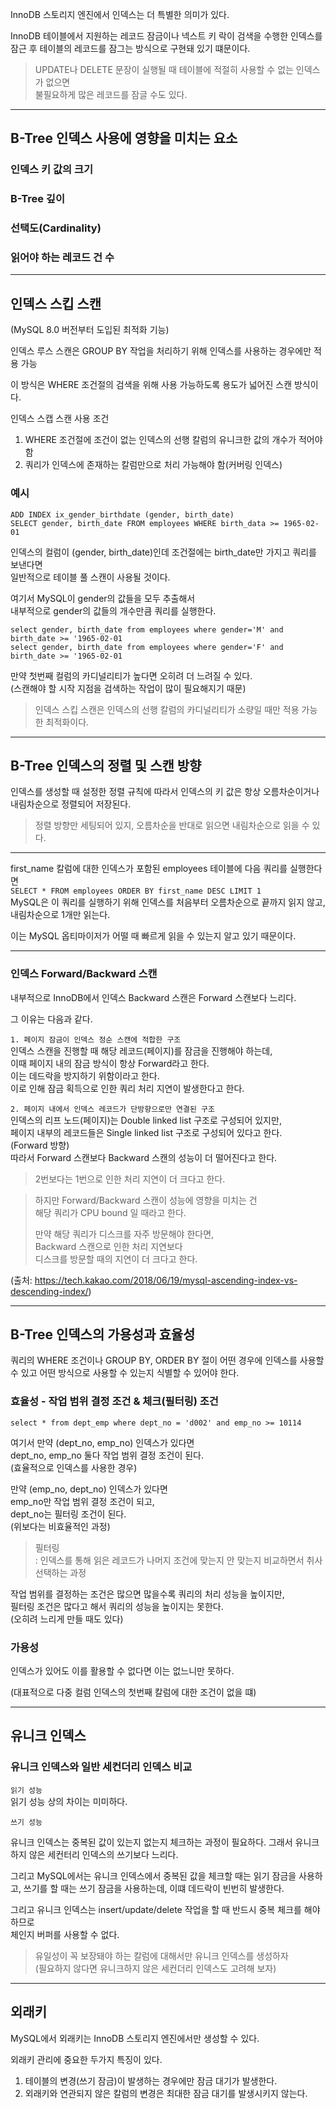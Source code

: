 InnoDB 스토리지 엔진에서 인덱스는 더 특별한 의미가 있다.

InnoDB 테이블에서 지원하는 레코드 잠금이나 넥스트 키 락이 
검색을 수행한 인덱스를 잠근 후 테이블의 레코드를 잠그는 방식으로 구현돼 있기 떄문이다.

> UPDATE나 DELETE 문장이 실행될 때 테이블에 적절히 사용할 수 없는 인덱스가 없으면  
> 불필요하게 많은 레코드를 잠글 수도 있다.

---

## B-Tree 인덱스 사용에 영향을 미치는 요소

### 인덱스 키 값의 크기

### B-Tree 깊이

### 선택도(Cardinality)

### 읽어야 하는 레코드 건 수

---

## 인덱스 스킵 스캔

(MySQL 8.0 버전부터 도입된 최적화 기능)

인덱스 루스 스캔은 GROUP BY 작업을 처리하기 위해 인덱스를 사용하는 경우에만 적용 가능

이 방식은 WHERE 조건절의 검색을 위해 사용 가능하도록 용도가 넓어진 스캔 방식이다.

인덱스 스캡 스캔 사용 조건
1. WHERE 조건절에 조건이 없는 인덱스의 선행 칼럼의 유니크한 값의 개수가 적어야 함
2. 쿼리가 인덱스에 존재하는 칼럼만으로 처리 가능해야 함(커버링 인덱스)

### 예시

`ADD INDEX ix_gender_birthdate (gender, birth_date)`  
`SELECT gender, birth_date FROM employees WHERE birth_data >= 1965-02-01`

인덱스의 컬럼이 (gender, birth_date)인데 조건절에는 birth_date만 가지고 쿼리를 보낸다면  
일반적으로 테이블 풀 스캔이 사용될 것이다.

여기서 MySQL이 gender의 값들을 모두 추출해서  
내부적으로 gender의 값들의 개수만큼 쿼리를 실행한다.

`select gender, birth_date from employees where gender='M' and birth_date >= '1965-02-01`  
`select gender, birth_date from employees where gender='F' and birth_date >= '1965-02-01`

만약 첫번째 컬럼의 카디널리티가 높다면 오히려 더 느려질 수 있다.  
(스캔해야 할 시작 지점을 검색하는 작업이 많이 필요해지기 때문)

> 인덱스 스킵 스캔은 인덱스의 선행 칼럼의 카디널리티가 소량일 때만 적용 가능한 최적화이다.

---

## B-Tree 인덱스의 정렬 및 스캔 방향

인덱스를 생성할 때 설정한 정렬 규칙에 따라서 인덱스의 키 값은 항상 오름차순이거나 내림차순으로 정렬되어 저장된다.

> 정렬 방향만 세팅되어 있지, 오름차순을 반대로 읽으면 내림차순으로 읽을 수 있다.

---

first_name 칼럼에 대한 인덱스가 포함된 employees 테이블에 다음 쿼리를 실행한다면  
`SELECT * FROM employees ORDER BY first_name DESC LIMIT 1`  
MySQL은 이 쿼리를 실행하기 위해 인덱스를 처음부터 오름차순으로 끝까지 읽지 않고,  
내림차순으로 1개만 읽는다.

이는 MySQL 옵티마이저가 어떨 때 빠르게 읽을 수 있는지 알고 있기 때문이다.

---

### 인덱스 Forward/Backward 스캔

내부적으로 InnoDB에서 인덱스 Backward 스캔은 Forward 스캔보다 느리다.

그 이유는 다음과 같다.

`1. 페이지 잠금이 인덱스 정순 스캔에 적합한 구조`  
인덱스 스캔을 진행할 때 해당 레코드(페이지)를 잠금을 진행해야 하는데,  
이때 페이지 내의 잠금 방식이 항상 Forward라고 한다.  
이는 데드락을 방지하기 위함이라고 한다.  
이로 인해 잠금 획득으로 인한 쿼리 처리 지연이 발생한다고 한다.

`2. 페이지 내에서 인덱스 레코드가 단방향으로만 연결된 구조`  
인덱스의 리프 노드(페이지)는 Double linked list 구조로 구성되어 있지만,  
페이지 내부의 레코드들은 Single linked list 구조로 구성되어 있다고 한다.  
(Forward 방향)  
따라서 Forward 스캔보다 Backward 스캔의 성능이 더 떨어진다고 한다.

> 2번보다는 1번으로 인한 처리 지연이 더 크다고 한다.

> 하지만 Forward/Backward 스캔이 성능에 영향을 미치는 건  
> 해당 쿼리가 CPU bound 일 때라고 한다.  
> 
> 만약 해당 쿼리가 디스크를 자주 방문해야 한다면,  
> Backward 스캔으로 인한 처리 지연보다  
> 디스크를 방문할 때의 지연이 더 크다고 한다.

(출처: https://tech.kakao.com/2018/06/19/mysql-ascending-index-vs-descending-index/)  


---

## B-Tree 인덱스의 가용성과 효율성

쿼리의 WHERE 조건이나 GROUP BY, ORDER BY 절이 어떤 경우에 인덱스를 사용할 수 있고 
어떤 방식으로 사용할 수 있는지 식별할 수 있어야 한다.

### 효율성 - 작업 범위 결정 조건 & 체크(필터링) 조건

```select * from dept_emp where dept_no = 'd002' and emp_no >= 10114```

여기서 만약 (dept_no, emp_no) 인덱스가 있다면  
dept_no, emp_no 둘다 작업 범위 결정 조건이 된다.  
(효율적으로 인덱스를 사용한 경우)

만약 (emp_no, dept_no) 인덱스가 있다면  
emp_no만 작업 범위 결정 조건이 되고,  
dept_no는 필터링 조건이 된다.  
(위보다는 비효율적인 과정)

> 필터링  
> : 인덱스를 통해 읽은 레코드가 나머지 조건에 맞는지 안 맞는지 비교하면서 취사선택하는 과정

작업 범위를 결정하는 조건은 많으면 많을수록 쿼리의 처리 성능을 높이지만,  
필터링 조건은 많다고 해서 쿼리의 성능을 높이지는 못한다.  
(오히려 느리게 만들 때도 있다)

### 가용성

인덱스가 있어도 이를 활용할 수 없다면 이는 없느니만 못하다.

(대표적으로 다중 컬럼 인덱스의 첫번째 칼럼에 대한 조건이 없을 떄)

---

## 유니크 인덱스

### 유니크 인덱스와 일반 세컨더리 인덱스 비교

`읽기 성능`  
읽기 성능 상의 차이는 미미하다.

`쓰기 성능`

유니크 인덱스는 중복된 값이 있는지 없는지 체크하는 과정이 필요하다.
그래서 유니크하지 않은 세컨터리 인덱스의 쓰기보다 느리다.

그리고 MySQL에서는 유니크 인덱스에서 중복된 값을 체크할 때는 읽기 잠금을 사용하고, 
쓰기를 할 때는 쓰기 잠금을 사용하는데,
이떄 데드락이 빈번히 발생한다.

그리고 유니크 인덱스는 insert/update/delete 작업을 할 때 
반드시 중복 체크를 해야 하므로  
체인지 버퍼를 사용할 수 없다.

> 유일성이 꼭 보장돼야 하는 칼럼에 대해서만 유니크 인덱스를 생성하자  
> (필요하지 않다면 유니크하지 않은 세컨더리 인덱스도 고려해 보자)

---

## 외래키

MySQL에서 외래키는 InnoDB 스토리지 엔진에서만 생성할 수 있다.

외래키 관리에 중요한 두가지 특징이 있다.
1. 테이블의 변경(쓰기 잠금)이 발생하는 경우에만 잠금 대기가 발생한다.
2. 외래키와 연관되지 않은 칼럼의 변경은 최대한 잠금 대기를 발생시키지 않는다.